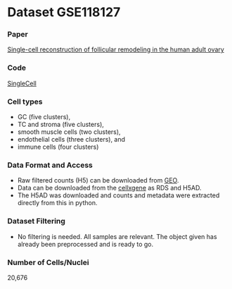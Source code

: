 # Dataset GSE118127

### Paper
[Single-cell reconstruction of follicular remodeling in the human adult ovary](https://www.nature.com/articles/s41467-019-11036-9)

### Code
[SingleCell](https://github.com/johnmous/singleCell)

### Cell types
- GC (five clusters),
- TC and stroma (five clusters), 
- smooth muscle cells (two clusters), 
- endothelial cells (three clusters), and 
- immune cells (four clusters)

### Data Format and Access
- Raw filtered counts (H5) can be downloaded from [GEO](https://www.ncbi.nlm.nih.gov/geo/query/acc.cgi?acc=GSE118127).
- Data can be downloaded from the [cellxgene](https://cellxgene.cziscience.com/collections/2902f08c-f83c-470e-a541-e463e25e5058) as RDS and H5AD.
- The H5AD was downloaded and counts and metadata were extracted directly from this in python.

### Dataset Filtering
- No filtering is needed. All samples are relevant. The object given has already been preprocessed and is ready to go.

### Number of Cells/Nuclei
20,676
